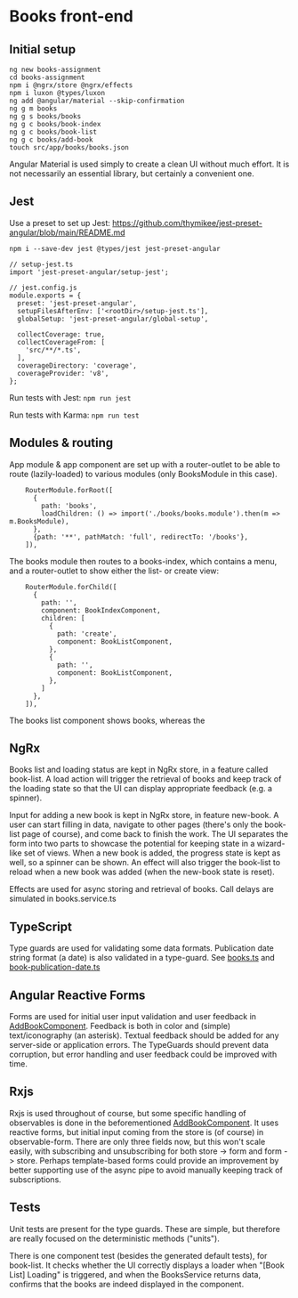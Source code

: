 # Books front-end

## Initial setup

```
ng new books-assignment
cd books-assignment
npm i @ngrx/store @ngrx/effects
npm i luxon @types/luxon
ng add @angular/material --skip-confirmation
ng g m books
ng g s books/books
ng g c books/book-index
ng g c books/book-list
ng g c books/add-book
touch src/app/books/books.json
```

Angular Material is used simply to create a clean UI without much effort. It is not necessarily an essential library,
but certainly a convenient one.

## Jest

Use a preset to set up Jest: https://github.com/thymikee/jest-preset-angular/blob/main/README.md

```
npm i --save-dev jest @types/jest jest-preset-angular
```

```
// setup-jest.ts
import 'jest-preset-angular/setup-jest';
```

```
// jest.config.js
module.exports = {
  preset: 'jest-preset-angular',
  setupFilesAfterEnv: ['<rootDir>/setup-jest.ts'],
  globalSetup: 'jest-preset-angular/global-setup',

  collectCoverage: true,
  collectCoverageFrom: [
    'src/**/*.ts',
  ],
  coverageDirectory: 'coverage',
  coverageProvider: 'v8',
};
```

Run tests with Jest: `npm run jest`

Run tests with Karma: `npm run test`

## Modules & routing

App module & app component are set up with a router-outlet to be able to route (lazily-loaded) to various modules (only
BooksModule in this case).

```
    RouterModule.forRoot([
      {
        path: 'books',
        loadChildren: () => import('./books/books.module').then(m => m.BooksModule),
      },
      {path: '**', pathMatch: 'full', redirectTo: '/books'},
    ]),
```

The books module then routes to a books-index, which contains a menu, and a router-outlet to show either the list- or
create view:

```
    RouterModule.forChild([
      {
        path: '',
        component: BookIndexComponent,
        children: [
          {
            path: 'create',
            component: BookListComponent,
          },
          {
            path: '',
            component: BookListComponent,
          },
        ]
      },
    ]),
```

The books list component shows books, whereas the

## NgRx

Books list and loading status are kept in NgRx store, in a feature called book-list. A load action will trigger the
retrieval of books and keep track of the loading state so that the UI can display appropriate feedback (e.g. a spinner).

Input for adding a new book is kept in NgRx store, in feature new-book. A user can start filling in data, navigate to
other pages (there's only the book-list page of course), and come back to finish the work. The UI separates the form
into two parts to showcase the potential for keeping state in a wizard-like set of views. When a new book is added, the
progress state is kept as well, so a spinner can be shown. An effect will also trigger the book-list to reload when a
new book was added (when the new-book state is reset).

Effects are used for async storing and retrieval of books. Call delays are simulated in books.service.ts

## TypeScript

Type guards are used for validating some data formats. Publication date string format (a date) is also validated in a
type-guard. See [books.ts](./src/app/books/models/book.ts)
and [book-publication-date.ts](./src/app/books/models/book-publication-date.ts)

## Angular Reactive Forms

Forms are used for initial user input validation and user feedback
in [AddBookComponent](./src/app/books/add-book/add-book.component.ts). Feedback is both in color and (simple)
text/iconography (an asterisk). Textual feedback should be added for any server-side or application errors. The
TypeGuards should prevent data corruption, but error handling and user feedback could be improved with time.

## Rxjs

Rxjs is used throughout of course, but some specific handling of observables is done in the
beforementioned [AddBookComponent](./src/app/books/add-book/add-book.component.ts). It uses reactive forms, but initial
input coming from the store is (of course) in observable-form. There are only three fields now, but this won't scale
easily, with subscribing and unsubscribing for both store -> form and form -> store. Perhaps template-based forms could
provide an improvement by better supporting use of the async pipe to avoid manually keeping track of subscriptions.

## Tests

Unit tests are present for the type guards. These are simple, but therefore are really focused on the deterministic
methods ("units").

There is one component test (besides the generated default tests), for book-list. It checks whether the UI correctly
displays a loader when "[Book List] Loading" is triggered, and when the BooksService returns data, confirms that the
books are indeed displayed in the component.
